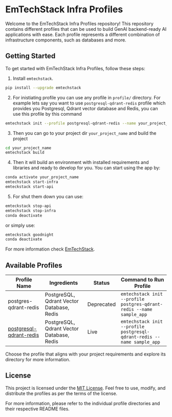 # EmTechStack Infra Profiles

Welcome to the EmTechStack Infra Profiles repository! This repository contains different profiles that can be used to build GenAI backend-ready AI applications with ease. Each profile represents a different combination of infrastructure components, such as databases and more.

## Getting Started

To get started with EmTechStack Infra Profiles, follow these steps:

1. Install `emtechstack`.

```sh
pip install --upgrade emtechstack
```

2. For inistiating profile you can use any profile in `profile/` directory. For example lets say you want to use `postgresql-qdrant-redis` profile which provides you Postgresql, Qdrant vector database and Redis, you can use this profile by this command

```sh
emtechstack init --profile postgresql-qdrant-redis --name your_project_name
```

3. Then you can go to your project dir `your_project_name` and build the project

```sh
cd your_project_name
emtechstack build
```

4. Then it will build an environment with installed requirements and libraries and ready to develop for you. You can start using the app by:

```sh
conda activate your_project_name
emtechstack start-infra
emteckstack start-api
```

5. For shut them down you can use:

```sh
emteckstack stop-api
emtechstack stop-infra
conda deactivate
```

or simply use:

```sh
emteckstack goodnight
conda deactivate
```

For more information check [EmTechStack](https://github.com/emtechstack/emtechstack).


## Available Profiles

| Profile Name              | Ingredients                            | Status     | Command to Run Profile                           |
|---------------------------|----------------------------------------|------------|-------------------------------------------------|
| postgres-qdrant-redis     | PostgreSQL, Qdrant Vector Database, Redis | Deprecated | `emtechstack init --profile postgres-qdrant-redis --name sample_app` |
| [postgresql-qdrant-redis](https://github.com/emtechstack/infra-profiles/tree/main/profiles/postgresql-qdrant-redis)   | PostgreSQL, Qdrant Vector Database, Redis | Live       | `emtechstack init --profile postgresql-qdrant-redis --name sample_app` |


Choose the profile that aligns with your project requirements and explore its directory for more information.


## License

This project is licensed under the [MIT License](LICENSE). Feel free to use, modify, and distribute the profiles as per the terms of the license.

For more information, please refer to the individual profile directories and their respective README files.
